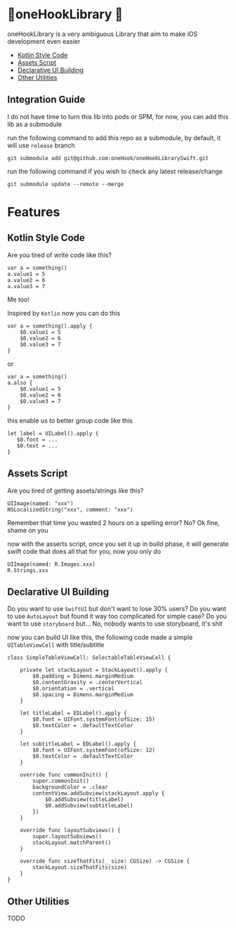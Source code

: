 # 🦅oneHookLibrary 🦅

oneHookLibrary is a very ambiguous Library that aim to make iOS development even easier

- [Kotlin Style Code](#kotlin-style-code)
- [Assets Script](#assets-script)
- [Declarative UI Building](#declarative-ui-building)
- [Other Utilities](#other-utilities)

## Integration Guide

I do not have time to turn this lib into pods or SPM, for now, you can add this lib as a submodule

run the following command to add this repo as a submodule, by default, it will use `release` branch

`git submodule add git@github.com:oneHook/oneHookLibrarySwift.git`

run the following command if you wish to check any latest release/change

`git submodule update --remote --merge`

# Features

## Kotlin Style Code

Are you tired of write code like this?

```
var a = something()
a.value1 = 5
a.value2 = 6
a.value3 = 7
```

Me too!

Inspired by `Kotlin` now you can do this

```
var a = something().apply {
    $0.value1 = 5
    $0.value2 = 6
    $0.value3 = 7
}
```

or

```
var a = something()
a.also {
    $0.value1 = 5
    $0.value2 = 6
    $0.value3 = 7
}
```

this enable us to better group code like this

```
let label = UILabel().apply {
   $0.font = ...
   $0.text = ...
}
```

## Assets Script

Are you tired of getting assets/strings like this?

```
UIImage(named: "xxx")
NSLocalizedString("xxx", comment: "xxx")
```

Remember that time you wasted 2 hours on a spelling error? No? Ok fine, shame on you

now with the asserts script, once you set it up in build phase, it will generate swift code that does all that for you, now you only do 

```
UIImage(named: R.Images.xxx)
R.Strings.xxx
```

## Declarative UI Building

Do you want to use `SwiftUI` but don't want to lose 30% users?
Do you want to use `AutoLayout` but found it way too complicated for simple case?
Do you want to use `storyboard` but... No, nobody wants to use storyboard, it's shit

now you can build UI like this, the following code made a simple `UITableViewCell` with title/subtitle

```
class SimpleTableViewCell: SelectableTableViewCell {

    private let stackLayout = StackLayout().apply {
        $0.padding = Dimens.marginMedium
        $0.contentGravity = .centerVertical
        $0.orientation = .vertical
        $0.spacing = Dimens.marginMedium
    }

    let titleLabel = EDLabel().apply {
        $0.font = UIFont.systemFont(ofSize: 15)
        $0.textColor = .defaultTextColor
    }

    let subtitleLabel = EDLabel().apply {
        $0.font = UIFont.systemFont(ofSize: 12)
        $0.textColor = .defaultTextColor
    }

    override func commonInit() {
        super.commonInit()
        backgroundColor = .clear
        contentView.addSubview(stackLayout.apply {
            $0.addSubview(titleLabel)
            $0.addSubview(subtitleLabel)
        })
    }

    override func layoutSubviews() {
        super.layoutSubviews()
        stackLayout.matchParent()
    }

    override func sizeThatFits(_ size: CGSize) -> CGSize {
        stackLayout.sizeThatFits(size)
    }
}
```

## Other Utilities

TODO
